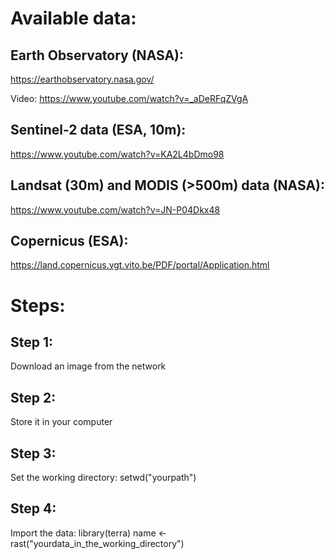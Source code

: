 # Available data:

## Earth Observatory (NASA):
https://earthobservatory.nasa.gov/

Video: https://www.youtube.com/watch?v=_aDeRFqZVgA

## Sentinel-2 data (ESA, 10m):
https://www.youtube.com/watch?v=KA2L4bDmo98

## Landsat (30m) and MODIS (>500m) data (NASA):
https://www.youtube.com/watch?v=JN-P04Dkx48

## Copernicus (ESA):
https://land.copernicus.vgt.vito.be/PDF/portal/Application.html

# Steps:

## Step 1:
Download an image from the network

## Step 2:
Store it in your computer

## Step 3:
Set the working directory:
setwd("yourpath")

## Step 4:
Import the data:
library(terra)
name <- rast("yourdata_in_the_working_directory")
